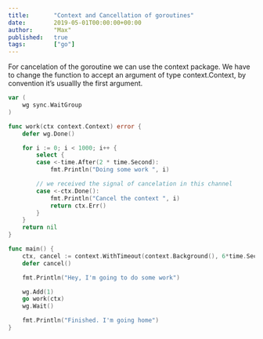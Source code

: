 ```yaml
---
title:       "Context and Cancellation of goroutines"
date:        2019-05-01T00:00:00+00:00
author:      "Max"
published:   true
tags:        ["go"]
---
```


For cancelation of the goroutine we can use the context package. We have to change the function to accept an argument of type context.Context, by convention it’s usuallly the first argument.

```go
var (
    wg sync.WaitGroup
)

func work(ctx context.Context) error {
    defer wg.Done()

    for i := 0; i < 1000; i++ {
        select {
        case <-time.After(2 * time.Second):
            fmt.Println("Doing some work ", i)

        // we received the signal of cancelation in this channel
        case <-ctx.Done():
            fmt.Println("Cancel the context ", i)
            return ctx.Err()
        }
    }
    return nil
}

func main() {
    ctx, cancel := context.WithTimeout(context.Background(), 6*time.Second)
    defer cancel()

    fmt.Println("Hey, I'm going to do some work")

    wg.Add(1)
    go work(ctx)
    wg.Wait()

    fmt.Println("Finished. I'm going home")
}
```
